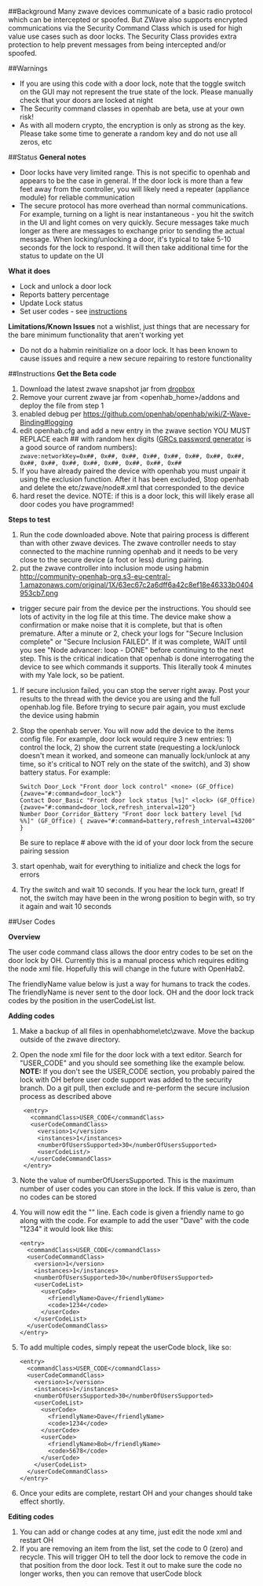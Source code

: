 ##Background
Many zwave devices communicate of a basic radio protocol which can be intercepted or spoofed.  But ZWave also supports encrypted communications via the Security Command Class which is used for high value use cases such as door locks.  The Security Class provides extra protection to help prevent messages from being intercepted and/or spoofed.

##Warnings
- If you are using this code with a door lock, note that the toggle switch on the GUI may not represent the true state of the lock.  Please manually check that your doors are locked at night 
- The Security command classes in openhab are beta, use at your own risk!
- As with all modern crypto, the encryption is only as strong as the key.  Please take some time to generate a random key and do not use all zeros, etc

##Status
**General notes**
- Door locks have very limited range.  This is not specific to openhab and appears to be the case in general.  If the door lock is more than a few feet away from the controller, you will likely need a repeater (appliance module) for reliable communication
- The secure protocol has more overhead than normal communications.  For example, turning on a light is near instantaneous - you hit the switch in the UI and light comes on very quickly.  Secure messages take much longer as there are messages to exchange prior to sending the actual message.  When locking/unlocking a door, it's typical to take 5-10 seconds for the lock to respond.  It will then take additional time for the status to update on the UI

**What it does**
- Lock and unlock a door lock
- Reports battery percentage
- Update Lock status
- Set user codes - see [instructions](https://github.com/openhab/openhab/wiki/ZWave-Security-Testing/_edit#user-codes)

**Limitations/Known Issues**  not a wishlist, just things that are necessary for the bare minimum functionality that aren't working yet
- Do not do a habmin reinitialize on a door lock.  It has been known to cause issues and require a new secure repairing to restore functionality


##Instructions
**Get the Beta code**

1. Download the latest zwave snapshot jar from [dropbox](https://openhab.ci.cloudbees.com/job/openHAB1-Addons/lastBuild/org.openhab.binding$org.openhab.binding.zwave/ )
1. Remove your current zwave jar from <openhab_home>/addons and deploy the file from step 1
1. enabled debug per https://github.com/openhab/openhab/wiki/Z-Wave-Binding#logging
1. edit openhab.cfg and add a new entry in the zwave section YOU MUST REPLACE each ## with random hex digits ([GRCs password generator](https://www.grc.com/passwords.htm) is a good source of random numbers):  
`zwave:networkKey=0x##, 0x##, 0x##, 0x##, 0x##, 0x##, 0x##, 0x##, 0x##, 0x##, 0x##, 0x##, 0x##, 0x##, 0x##, 0x##`
1. If you have already paired the device with openhab you must unpair it using the exclusion function.  After it has been excluded, Stop openhab and delete the etc/zwave/node#.xml that corresponded to the device
1. hard reset the device.  NOTE: if this is a door lock, this will likely erase all door codes you have programmed!


**Steps to test**

1. Run the code downloaded above.  Note that pairing process is different than with other zwave devices. The zwave controller needs to stay connected to the machine running openhab and it needs to be very close to the secure device (a foot or less) during pairing.  
1. put the zwave controller into inclusion mode using habmin http://community-openhab-org.s3-eu-central-1.amazonaws.com/original/1X/63ec67c2a6dff6a42c8ef18e46333b0404953cb7.png
- trigger secure pair from the device per the instructions.  You should see lots of activity in the log file at this time.  The device make show a confirmation or make noise that it is complete, but that is often premature. After a minute or 2, check your logs for "Secure Inclusion complete" or "Secure Inclusion FAILED".  If it was complete, WAIT until you see "Node advancer: loop - DONE" before continuing to the next step.  This is the critical indication that openhab is done interrogating the device to see which commands it supports.  This literally took 4 minutes with my Yale lock, so be patient.  
1. If secure inclusion failed, you can stop the server right away.  Post your results to the thread with the device you are using and the full openhab.log file.  Before trying to secure pair again, you must exclude the device using habmin
1. Stop the openhab server.  You will now add the device to the items config file.  For example, door lock would require 3 new entries: 1) control the lock, 2) show the current state (requesting a lock/unlock doesn't mean it worked, and someone can manually lock/unlock at any time, so it's critical to NOT rely on the state of the switch), and 3) show battery status. For example: 

    ```
    Switch Door_Lock "Front door lock control" <none> (GF_Office) {zwave="#:command=door_lock"}
    Contact Door_Basic "Front door lock status [%s]" <lock> (GF_Office) {zwave="#:command=door_lock,refresh_interval=120"}
    Number Door_Corridor_Battery "Front door lock battery level [%d %%]" (GF_Office) { zwave="#:command=battery,refresh_interval=43200" }
    ```
    Be sure to replace # above with the id of your door lock from the secure pairing session
1. start openhab, wait for everything to initialize and check the logs for errors
1. Try the switch and wait 10 seconds.  If you hear the lock turn, great!  If not, the switch may have been in the wrong position to begin with, so try it again and wait 10 seconds

##User Codes

**Overview**

The user code command class allows the door entry codes to be set on the door lock by OH.  Currently this is a manual process which requires editing the node xml file.  Hopefully this will change in the future with OpenHab2.

The friendlyName value below is just a way for humans to track the codes.  The friendlyName is never sent to the door lock.  OH and the door lock track codes by the position in the userCodeList list.


**Adding codes**

1. Make a backup of all files in openhabhome\etc\zwave.  Move the backup outside of the zwave directory.
1. Open the node xml file for the door lock with a text editor.  Search for "<commandClass>USER_CODE</commandClass>" and you should see something like the example below.
**NOTE:** If you don't see the USER_CODE section, you probably paired the lock with OH before user code support was added to the security branch.  Do a git pull, then exclude and re-perform the secure inclusion process as described above
    ```
     <entry>
       <commandClass>USER_CODE</commandClass>
       <userCodeCommandClass>
         <version>1</version>
         <instances>1</instances>
         <numberOfUsersSupported>30</numberOfUsersSupported>
         <userCodeList/>
       </userCodeCommandClass>
     </entry>
    ```

1. Note the value of numberOfUsersSupported.  This is the maximum number of user codes you can store in the lock.  If this value is zero, than no codes can be stored
1. You will now edit the "<userCodeList/>" line.  Each code is given a friendly name to go along with the code.  For example to add the user "Dave" with the code "1234" it would look like this:

    ```
    <entry>
      <commandClass>USER_CODE</commandClass>
      <userCodeCommandClass>
        <version>1</version>
        <instances>1</instances>
        <numberOfUsersSupported>30</numberOfUsersSupported>
        <userCodeList>
          <userCode>
            <friendlyName>Dave</friendlyName>
            <code>1234</code>
          </userCode>
        </userCodeList>
      </userCodeCommandClass>
    </entry>
    ```

5. To add multiple codes, simply repeat the userCode block, like so:

    ```
    <entry>
      <commandClass>USER_CODE</commandClass>
      <userCodeCommandClass>
        <version>1</version>
        <instances>1</instances>
        <numberOfUsersSupported>30</numberOfUsersSupported>
        <userCodeList>
          <userCode>
            <friendlyName>Dave</friendlyName>
            <code>1234</code>
          </userCode>
          <userCode>
            <friendlyName>Bob</friendlyName>
            <code>5678</code>
          </userCode>
        </userCodeList>
      </userCodeCommandClass>
    </entry>
    ```

1. Once your edits are complete, restart OH and your changes should take effect shortly.

**Editing codes**

1. You can add or change codes at any time, just edit the node xml and restart OH
1. If you are removing an item from the list, set the code to 0 (zero) and recycle.  This will trigger OH to tell the door lock to remove the code in that position from the door lock.  Test it out to make sure the code no longer works, then you can remove that userCode block
